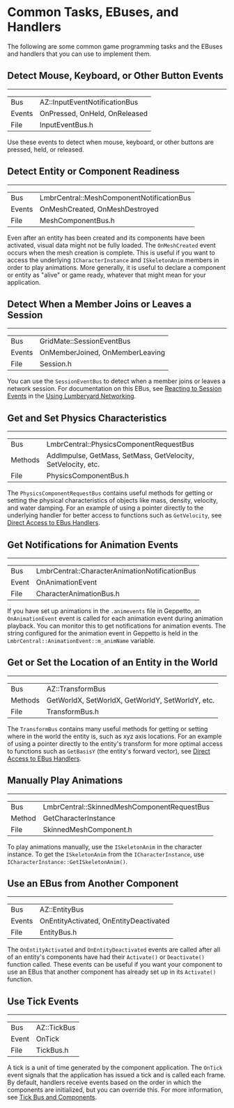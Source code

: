 # Common Tasks, EBuses, and Handlers<a name="ebuses-tasks-handlers"></a>

The following are some common game programming tasks and the EBuses and handlers that you can use to implement them\.

## Detect Mouse, Keyboard, or Other Button Events<a name="ebuses-tasks-handlers-detect-mouse-keyboard-events"></a>


****  

|  |  | 
| --- |--- |
| Bus | AZ::InputEventNotificationBus | 
| Events | OnPressed, OnHeld, OnReleased | 
| File | InputEventBus\.h | 

Use these events to detect when mouse, keyboard, or other buttons are pressed, held, or released\.

## Detect Entity or Component Readiness<a name="ebuses-tasks-handlers-detect-component-readiness"></a>


****  

|  |  | 
| --- |--- |
| Bus | LmbrCentral::MeshComponentNotificationBus | 
| Events | OnMeshCreated, OnMeshDestroyed | 
| File | MeshComponentBus\.h | 

Even after an entity has been created and its components have been activated, visual data might not be fully loaded\. The `OnMeshCreated` event occurs when the mesh creation is complete\. This is useful if you want to access the underlying `ICharacterInstance` and `ISkeletonAnim` members in order to play animations\. More generally, it is useful to declare a component or entity as "alive" or game ready, whatever that might mean for your application\.

## Detect When a Member Joins or Leaves a Session<a name="ebuses-tasks-handlers-detect-session-events"></a>


****  

|  |  | 
| --- |--- |
| Bus | GridMate::SessionEventBus | 
| Events | OnMemberJoined, OnMemberLeaving | 
| File | Session\.h | 

You can use the `SessionEventBus` to detect when a member joins or leaves a network session\. For documentation on this EBus, see [Reacting to Session Events](network-session-service-events.md) in the [Using Lumberyard Networking](network-intro.md)\.

## Get and Set Physics Characteristics<a name="ebuses-tasks-handlers-physics-characteristics"></a>


****  

|  |  | 
| --- |--- |
| Bus | LmbrCentral::PhysicsComponentRequestBus | 
| Methods | AddImpulse, GetMass, SetMass, GetVelocity, SetVelocity, etc\. | 
| File | PhysicsComponentBus\.h | 

The `PhysicsComponentRequestBus` contains useful methods for getting or setting the physical characteristics of objects like mass, density, velocity, and water damping\. For an example of using a pointer directly to the underlying handler for better access to functions such as `GetVelocity`, see [Direct Access to EBus Handlers](ebus-handlers-direct-access.md)\.

## Get Notifications for Animation Events<a name="ebuses-tasks-handlers-animation-events"></a>


****  

|  |  | 
| --- |--- |
| Bus | LmbrCentral::CharacterAnimationNotificationBus | 
| Event | OnAnimationEvent | 
| File | CharacterAnimationBus\.h | 

If you have set up animations in the `.animevents` file in Geppetto, an `OnAnimationEvent` event is called for each animation event during animation playback\. You can monitor this to get notifications for animation events\. The string configured for the animation event in Geppetto is held in the `LmbrCentral::AnimationEvent::m_animName` variable\.

## Get or Set the Location of an Entity in the World<a name="ebuses-tasks-handlers-entity-location"></a>


****  

|  |  | 
| --- |--- |
| Bus | AZ::TransformBus | 
| Methods | GetWorldX, SetWorldX, GetWorldY, SetWorldY, etc\. | 
| File | TransformBus\.h | 

The `TransformBus` contains many useful methods for getting or setting where in the world the entity is, such as xyz axis locations\. For an example of using a pointer directly to the entity's transform for more optimal access to functions such as `GetBasisY` \(the entity's forward vector\), see [Direct Access to EBus Handlers](ebus-handlers-direct-access.md)\.

## Manually Play Animations<a name="ebuses-tasks-handlers-play-animations"></a>


****  

|  |  | 
| --- |--- |
| Bus | LmbrCentral::SkinnedMeshComponentRequestBus | 
| Method | GetCharacterInstance | 
| File | SkinnedMeshComponent\.h | 

To play animations manually, use the `ISkeletonAnim` in the character instance\. To get the `ISkeletonAnim` from the `ICharacterInstance`, use `ICharacterInstance::GetISkeletonAnim()`\.

## Use an EBus from Another Component<a name="ebuses-tasks-handlers-use-other-component-ebus"></a>


****  

|  |  | 
| --- |--- |
| Bus | AZ::EntityBus | 
| Events | OnEntityActivated, OnEntityDeactivated | 
| File | EntityBus\.h | 

The `OnEntityActivated` and `OnEntityDeactivated` events are called after all of an entity's components have had their `Activate()` or `Deactivate()` function called\. These events can be useful if you want your component to use an EBus that another component has already set up in its `Activate()` function\.

## Use Tick Events<a name="ebuses-tasks-handlers-tick-events"></a>


****  

|  |  | 
| --- |--- |
| Bus | AZ::TickBus | 
| Event | OnTick | 
| File | TickBus\.h | 

A tick is a unit of time generated by the component application\. The `OnTick` event signals that the application has issued a tick and is called each frame\. By default, handlers receive events based on the order in which the components are initialized, but you can override this\. For more information, see [Tick Bus and Components](component-entity-system-pg-tick-bus.md)\.